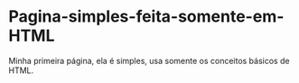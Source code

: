 # Pagina-simples-feita-somente-em-HTML
Minha primeira página, ela é simples, usa somente os conceitos básicos de HTML.
